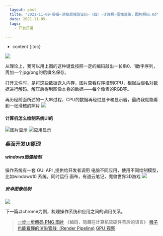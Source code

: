 ```yaml
---
  layout: post
  tilte: "2021-11-09-😄😁-读取后端验证码-（四）-计算机-图像渲染，图片解码.md"
  date: 2021-11-09-
  tags: 
    - 开发日常

---
```



* content
{:toc}


![](https://upload-images.jianshu.io/upload_images/15312191-a5635d677ddbcf13.png?imageMogr2/auto-orient/strip%7CimageView2/2/w/1240)

从理论上，我可以用上图的这种键盘按照一定的编码敲出一长串0、1数字序列，再加一个jpg/png的后缀名保存。

打开文件时，是将这些数据送入内存，图片查看程序控制CPU，根据后缀名对数据进行解码、解压后得到图像本身的数据——每个像素的RGB等。

再历经前面所述的一大串过程，CPU的数据再经过显卡和显示器，最终我就能看到一张滑稽的照片
![](https://upload-images.jianshu.io/upload_images/15312191-06f06c6fd953fd7d.png?imageMogr2/auto-orient/strip%7CimageView2/2/w/1240)

#### 计算机怎么绘制系统UI的

![图片显示](https://upload-images.jianshu.io/upload_images/15312191-c847a4ffd6cc9dc2.png?imageMogr2/auto-orient/strip%7CimageView2/2/w/1240)
![应用显示](https://upload-images.jianshu.io/upload_images/15312191-d0fdb501edca0716.png?imageMogr2/auto-orient/strip%7CimageView2/2/w/1240)

### 桌面开发UI原理
##### windows图像绘制
操作系统有一套 GUI API ,提供给开发者调用
电脑不同应用，使用不同绘制模型，比如windows10 系统，同时运行 画布，有道云笔记，魔兽世界3D游戏
![](https://upload-images.jianshu.io/upload_images/15312191-a9ba87d41f00f53a.png?imageMogr2/auto-orient/strip%7CimageView2/2/w/1240)

##### 安卓图像绘制

![](https://upload-images.jianshu.io/upload_images/15312191-4d83c4a6aa27e6e4.png?imageMogr2/auto-orient/strip%7CimageView2/2/w/1240)

下一篇以chrome为例，梳理操作系统和应用之间的调用关系。

> [一步一步解码 PNG 图片](https://vivaxyblog.github.io/2019/12/07/decode-a-png-image-with-javascript-cn.html)
《编码，隐藏在计算机软硬件背后的语言》
> [猴子也能看懂的渲染管线（Render Pipeline)](https://zhuanlan.zhihu.com/p/137780634)
[GPU 观察](https://www.gpuinsight.com/)
